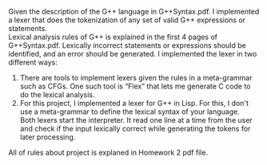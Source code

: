 Given the description of the G++ language in  G++Syntax.pdf.
I implemented a lexer that does the tokenization of any set of valid G++ expressions or statements.  
Lexical analysis rules of G++ is explained in the first 4 pages of G++Syntax.pdf. 
Lexically incorrect statements or expressions should be identified, and an error should be generated. 
I implemented the lexer in two different ways: 
1. There are tools to implement lexers given the rules in a meta-grammar such as CFGs. One such tool is “Flex” that lets me generate C code to do the lexical analysis.  
2. For this project, I implemented a lexer for G++ in Lisp. For this, I don't  use a meta-grammar to define the lexical syntax of your language.  
Both lexers  start the interpreter. It read one line at a time from the user and check if the input lexically correct while generating the tokens for later processing.

All of rules about project is explaned in Homework 2 pdf file.
